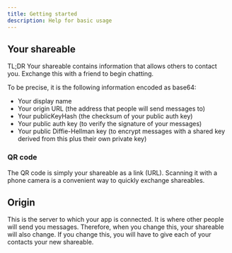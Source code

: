 ```yaml
---
title: Getting started
description: Help for basic usage
---
```

## Your shareable
TL;DR Your shareable contains information that allows others to contact you. Exchange this with a friend to begin chatting.

To be precise, it is the following information encoded as base64:
- Your display name
- Your origin URL (the address that people will send messages to)
- Your publicKeyHash (the checksum of your public auth key)
- Your public auth key (to verify the signature of your messages)
- Your public Diffie-Hellman key (to encrypt messages with a shared key derived from this plus their own private key)

### QR code
The QR code is simply your shareable as a link (URL). Scanning it with a phone camera is a convenient way to quickly exchange shareables.


## Origin
This is the server to which your app is connected. It is where other people will send you messages. Therefore, when you change this, your shareable will also change. If you change this, you will have to give each of your contacts your new shareable.